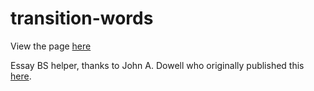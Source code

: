 # transition-words
View the page [here](https://geoff-b.github.io/transition-words/)

Essay BS helper, thanks to John A. Dowell who originally published this [here](https://msu.edu/~jdowell/135/transw.html).
